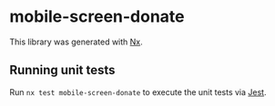 # mobile-screen-donate

This library was generated with [Nx](https://nx.dev).

## Running unit tests

Run `nx test mobile-screen-donate` to execute the unit tests via [Jest](https://jestjs.io).
